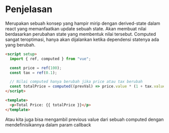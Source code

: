 # Penjelasan

Merupakan sebuah konsep yang hampir mirip dengan derived-state dalam react yang memanfaatkan update sebuah state. Akan membuat nilai berdasarkan perubahan state yang membentuk nilai tersebut. Computed sangat teroptimasi, hanya akan dijalankan ketika dependensi statenya ada yang berubah.

```html
<script setup>
  import { ref, computed } from "vue";

  const price = ref(100);
  const tax = ref(0.1);

  // Nilai computed hanya berubah jika price atau tax berubah
  const totalPrice = computed((prevVal) => price.value * (1 + tax.value));
</script>

<template>
  <p>Total Price: {{ totalPrice }}</p>
</template>
```

Atau kita juga bisa mengambil previous value dari sebuah computed dengan mendefinisikannya dalam param callback
